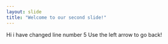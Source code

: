 ```yaml
---
layout: slide
title: "Welcome to our second slide!"
---
```

Hi i have changed line number 5
Use the left arrow to go back!
